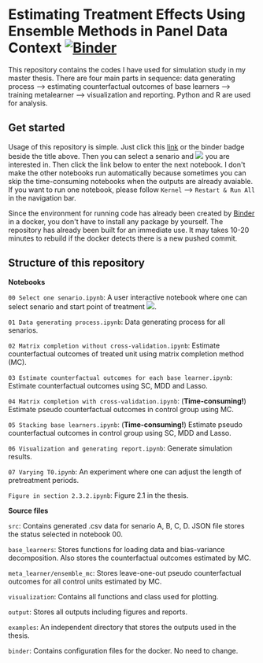 # Estimating Treatment Effects Using Ensemble Methods in Panel Data Context [![Binder](https://mybinder.org/badge_logo.svg)](https://mybinder.org/v2/gh/lzl257/master_thesis_ensemble/master?filepath=00%20Select%20one%20senario.ipynb) 

This repository contains the codes I have used for simulation study in my master thesis. There are four main parts in sequence: data generating process --> estimating counterfactual outcomes of base learners --> training metalearner --> visualization and reporting.
Python and R are used for analysis.

## Get started

Usage of this repository is simple. Just click this [link](https://mybinder.org/v2/gh/lzl257/master_thesis_ensemble/master?filepath=00%20Select%20one%20senario.ipynb) or the binder badge beside the title above. Then you can select a senario and <img src="https://latex.codecogs.com/gif.latex?T_0" /> you are interested in. Then click the link below to enter the next notebook. I don't make the other notebooks run automatically because sometimes you can skip the time-consuming notebooks when the outputs are already avaiable. If you want to run one notebook, please follow `Kernel` --> `Restart & Run All` in the navigation bar. 

Since the environment for running code has already been created by [Binder](https://mybinder.readthedocs.io/en/latest/) in a docker, you don't have to install any package by yourself. The repository has already been built for an immediate use. It may takes 10-20 minutes to rebuild if the docker detects there is a new pushed commit.

## Structure of this repository

**Notebooks**

`00 Select one senario.ipynb`: A user interactive notebook where one can select senario and start point of treatment <img src="https://latex.codecogs.com/gif.latex?T_0" />.

`01 Data generating process.ipynb`: Data generating process for all senarios.

`02 Matrix completion without cross-validation.ipynb`: Estimate counterfactual outcomes of treated unit using matrix completion method (MC).

`03 Estimate counterfactual outcomes for each base learner.ipynb`: Estimate counterfactual outcomes using SC, MDD and Lasso.

`04 Matrix completion with cross-validation.ipynb`: (**Time-consuming!**) Estimate pseudo counterfactual outcomes in control group using MC.

`05 Stacking base learners.ipynb`: (**Time-consuming!**) Estimate pseudo counterfactual outcomes in control group using SC, MDD and Lasso.

`06 Visualization and generating report.ipynb`: Generate simulation results.

`07 Varying T0.ipynb`: An experiment where one can adjust the length of pretreatment periods.

`Figure in section 2.3.2.ipynb`: Figure 2.1 in the thesis.

**Source files**

`src`: Contains generated .csv data for senario A, B, C, D. JSON file stores the status selected in notebook 00.

`base_learners`: Stores functions for loading data and bias-variance decomposition. Also stores the counterfactual outcomes estimated by MC.

`meta_learner/ensemble_mc`: Stores leave-one-out pseudo counterfactual outcomes for all control units estimated by MC.

`visualization`: Contains all functions and class used for plotting.

`output`: Stores all outputs including figures and reports.

`examples`: An independent directory that stores the outputs used in the thesis.

`binder`: Contains configuration files for the docker. No need to change.
